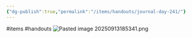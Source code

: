 ```yaml
---
{"dg-publish":true,"permalink":"/items/handouts/journal-day-241/"}
---
```


#items #handouts
![Pasted image 20250913185341.png](/img/user/items/handouts/image%20files/Pasted%20image%2020250913185341.png)